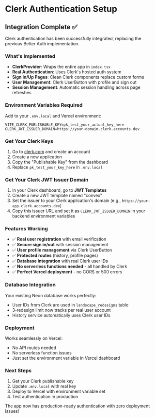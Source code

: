 # Clerk Authentication Setup

## Integration Complete ✅

Clerk authentication has been successfully integrated, replacing the previous Better Auth implementation.

### What's Implemented

- **ClerkProvider**: Wraps the entire app in `index.tsx`
- **Real Authentication**: Uses Clerk's hosted auth system
- **Sign In/Up Pages**: Clean Clerk components replace custom forms
- **User Management**: Clerk UserButton with profile and sign out
- **Session Management**: Automatic session handling across page refreshes

### Environment Variables Required

Add to your `.env.local` and Vercel environment:

```
VITE_CLERK_PUBLISHABLE_KEY=pk_test_your_actual_key_here
CLERK_JWT_ISSUER_DOMAIN=https://your-domain.clerk.accounts.dev
```

### Get Your Clerk Keys

1. Go to [clerk.com](https://clerk.com) and create an account
2. Create a new application
3. Copy the "Publishable Key" from the dashboard
4. Replace `pk_test_your_key_here` in `.env.local`

### Get Your Clerk JWT Issuer Domain

1. In your Clerk dashboard, go to **JWT Templates**
2. Create a new JWT template named "convex"
3. Set the issuer to your Clerk application's domain (e.g., `https://your-app.clerk.accounts.dev`)
4. Copy this issuer URL and set it as `CLERK_JWT_ISSUER_DOMAIN` in your backend environment variables

### Features Working

- ✅ **Real user registration** with email verification
- ✅ **Secure sign in/out** with session management
- ✅ **User profile management** via Clerk UserButton
- ✅ **Protected routes** (history, profile pages)
- ✅ **Database integration** with real Clerk user IDs
- ✅ **No serverless functions needed** - all handled by Clerk
- ✅ **Perfect Vercel deployment** - no CORS or 500 errors

### Database Integration

Your existing Neon database works perfectly:
- User IDs from Clerk are used in `landscape_redesigns` table
- 3-redesign limit now tracks per real user account
- History service automatically uses Clerk user IDs

### Deployment

Works seamlessly on Vercel:
- No API routes needed
- No serverless function issues
- Just set the environment variable in Vercel dashboard

### Next Steps

1. Get your Clerk publishable key
2. Update `.env.local` with real key
3. Deploy to Vercel with environment variable set
4. Test authentication in production

The app now has production-ready authentication with zero deployment issues!
